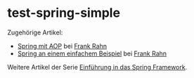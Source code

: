 test-spring-simple
==================

Zugehörige Artikel:
* [Spring mit AOP](http://www.frank-rahn.de/spring-mit-aop.html "Spring mit AOP bei Frank W. Rahn") bei [Frank Rahn](http://www.frank-rahn.de "Homepage von Frank Rahn")
* [Spring an einem einfachem Beispiel](http://www.frank-rahn.de/spring-einem-einfachem-beispiel.html "Spring an einem einfachem Beispiel bei Frank Rahn") bei [Frank Rahn](http://www.frank-rahn.de "Homepage von Frank Rahn")

Weitere Artikel der Serie [Einführung in das Spring Framework](http://www.frank-rahn.de/einfuehrung-spring-framework.html "Einführung in das Spring Framework bei Frank Rahn").
